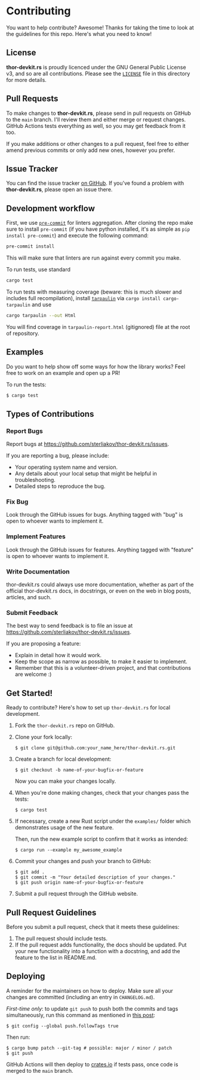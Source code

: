 # Contributing

You want to help contribute? Awesome! Thanks for taking the time to look at the
guidelines for this repo. Here's what you need to know!

## License

**thor-devkit.rs** is proudly licenced under the GNU General Public License v3, and so are all
contributions. Please see the [`LICENSE`] file in this directory for more details.

[`LICENSE`]: https://github.com/sterliakov/thor-devkit.rs/blob/main/LICENSE

## Pull Requests

To make changes to **thor-devkit.rs**, please send in pull requests on GitHub to
the `main` branch. I'll review them and either merge or request changes. GitHub Actions
tests everything as well, so you may get feedback from it too.

If you make additions or other changes to a pull request, feel free to either amend
previous commits or only add new ones, however you prefer.

## Issue Tracker

You can find the issue tracker [on
GitHub](https://github.com/sterliakov/thor-devkit.rs/issues). If you've found a
problem with **thor-devkit.rs**, please open an issue there.


## Development workflow

First, we use [`pre-commit`](https://pre-commit.com/) for linters aggregation. After cloning the repo
make sure to install `pre-commit` (if you have python installed, it's as simple as
`pip install pre-commit`) and execute the following command:

```bash
pre-commit install
```

This will make sure that linters are run against every commit you make.

To run tests, use standard

```bash
cargo test
```

To run tests with measuring coverage (beware: this is much slower and includes full recompilation), install [`tarpaulin`](https://github.com/xd009642/tarpaulin) via `cargo install cargo-tarpaulin` and use

```bash
cargo tarpaulin --out Html
```

You will find coverage in `tarpaulin-report.html` (gitignored) file at the root
of repository.


## Examples
Do you want to help show off some ways for how the library works? Feel free to
work on an example and open up a PR!

[install Rust]: http://rust-lang.org/install.html

To run the tests:

```bash
$ cargo test
```

## Types of Contributions

### Report Bugs

Report bugs at https://github.com/sterliakov/thor-devkit.rs/issues.

If you are reporting a bug, please include:

* Your operating system name and version.
* Any details about your local setup that might be helpful in troubleshooting.
* Detailed steps to reproduce the bug.

### Fix Bug

Look through the GitHub issues for bugs. Anything tagged with "bug"
is open to whoever wants to implement it.

### Implement Features

Look through the GitHub issues for features. Anything tagged with "feature"
is open to whoever wants to implement it.

### Write Documentation

thor-devkit.rs could always use more documentation, whether as part of the
official thor-devkit.rs docs, in docstrings, or even on the web in blog posts,
articles, and such.

### Submit Feedback

The best way to send feedback is to file an issue at https://github.com/sterliakov/thor-devkit.rs/issues.

If you are proposing a feature:

* Explain in detail how it would work.
* Keep the scope as narrow as possible, to make it easier to implement.
* Remember that this is a volunteer-driven project, and that contributions
  are welcome :)

## Get Started!

Ready to contribute? Here's how to set up `thor-devkit.rs` for local development.

1. Fork the `thor-devkit.rs` repo on GitHub.
2. Clone your fork locally:
    ```shell
    $ git clone git@github.com:your_name_here/thor-devkit.rs.git
    ```
3. Create a branch for local development:
    ```shell
    $ git checkout -b name-of-your-bugfix-or-feature
    ```
   Now you can make your changes locally.

4. When you're done making changes, check that your changes pass the tests:
    ```shell
    $ cargo test
    ```
5. If necessary, create a new Rust script under the `examples/` folder which
   demonstrates usage of the new feature.

   Then, run the new example script to confirm that it works as intended:
    ```shell
    $ cargo run --example my_awesome_example
    ```
6. Commit your changes and push your branch to GitHub:
    ```shell
    $ git add .
    $ git commit -m "Your detailed description of your changes."
    $ git push origin name-of-your-bugfix-or-feature
    ```
7. Submit a pull request through the GitHub website.

## Pull Request Guidelines

Before you submit a pull request, check that it meets these guidelines:

1. The pull request should include tests.
2. If the pull request adds functionality, the docs should be updated. Put
   your new functionality into a function with a docstring, and add the
   feature to the list in README.md.

## Deploying

A reminder for the maintainers on how to deploy.
Make sure all your changes are committed (including an entry in `CHANGELOG.md`).

*First-time only*: to update `git push` to push both the commits and tags simultaneously, run this command
as mentioned in [this post](https://stackoverflow.com/questions/3745135/push-git-commits-tags-simultaneously):

```shell
$ git config --global push.followTags true
```

Then run:
```shell
$ cargo bump patch --git-tag # possible: major / minor / patch
$ git push
```

GitHub Actions will then deploy to [crates.io](https://crates.io/) if tests pass,
once code is merged to the `main` branch.

